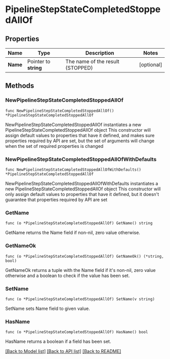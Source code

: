 # PipelineStepStateCompletedStoppedAllOf

## Properties

Name | Type | Description | Notes
------------ | ------------- | ------------- | -------------
**Name** | Pointer to **string** | The name of the result (STOPPED) | [optional] 

## Methods

### NewPipelineStepStateCompletedStoppedAllOf

`func NewPipelineStepStateCompletedStoppedAllOf() *PipelineStepStateCompletedStoppedAllOf`

NewPipelineStepStateCompletedStoppedAllOf instantiates a new PipelineStepStateCompletedStoppedAllOf object
This constructor will assign default values to properties that have it defined,
and makes sure properties required by API are set, but the set of arguments
will change when the set of required properties is changed

### NewPipelineStepStateCompletedStoppedAllOfWithDefaults

`func NewPipelineStepStateCompletedStoppedAllOfWithDefaults() *PipelineStepStateCompletedStoppedAllOf`

NewPipelineStepStateCompletedStoppedAllOfWithDefaults instantiates a new PipelineStepStateCompletedStoppedAllOf object
This constructor will only assign default values to properties that have it defined,
but it doesn't guarantee that properties required by API are set

### GetName

`func (o *PipelineStepStateCompletedStoppedAllOf) GetName() string`

GetName returns the Name field if non-nil, zero value otherwise.

### GetNameOk

`func (o *PipelineStepStateCompletedStoppedAllOf) GetNameOk() (*string, bool)`

GetNameOk returns a tuple with the Name field if it's non-nil, zero value otherwise
and a boolean to check if the value has been set.

### SetName

`func (o *PipelineStepStateCompletedStoppedAllOf) SetName(v string)`

SetName sets Name field to given value.

### HasName

`func (o *PipelineStepStateCompletedStoppedAllOf) HasName() bool`

HasName returns a boolean if a field has been set.


[[Back to Model list]](../README.md#documentation-for-models) [[Back to API list]](../README.md#documentation-for-api-endpoints) [[Back to README]](../README.md)


